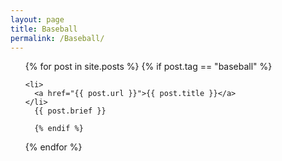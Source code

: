 ```yaml
---
layout: page
title: Baseball
permalink: /Baseball/
---
```


<ul>
  {% for post in site.posts %}
    {% if post.tag == "baseball"  %}

    <li>
      <a href="{{ post.url }}">{{ post.title }}</a>
    </li>
      {{ post.brief }}

      {% endif %}
  {% endfor %}
</ul>
